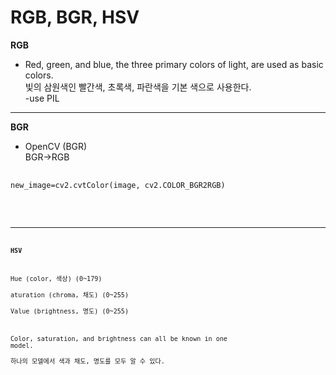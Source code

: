 RGB, BGR, HSV
===============
**RGB**   
- Red, green, and blue, the three primary colors of light, are used as basic colors.   
   빛의 삼원색인 빨간색, 초록색, 파란색을 기본 색으로 사용한다.    
-use PIL
---
**BGR**

-  OpenCV (BGR)   
BGR->RGB
<pre>
 <code>
new_image=cv2.cvtColor(image, cv2.COLOR_BGR2RGB)
 <code/>
</pre>
---

**HSV**   

Hue (color, 색상) (0~179)     
aturation (chroma, 채도) (0~255)         
Value (brightness, 명도) (0~255)       
   
Color, saturation, and brightness can all be known in one model.   
 하나의 모델에서 색과 채도, 명도를 모두 알 수 있다. 



